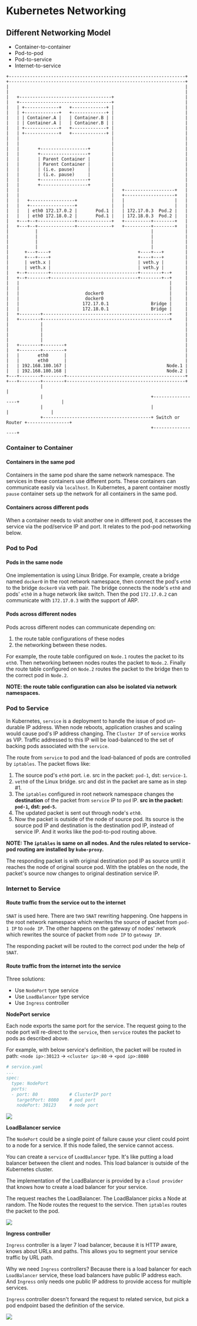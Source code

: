 # Kubernetes Networking


## Different Networking Model

- Container-to-container
- Pod-to-pod
- Pod-to-service
- Internet-to-service

```console
+-------------------------------------------------------------------+         +-------------------------------------------------------------------+
|                                                                   |         |                                                                   |
|   +-----------------------------------+                           |         |   +-----------------------------------+                           |
|   | +-------------+   +-------------+ |                           |         |   | +-------------+   +-------------+ |                           |
|   | | Container.A |   | Container.B | |                           |         |   | | Container.A |   | Container.B | |                           |
|   | +-------------+   +-------------+ |                           |         |   | +-------------+   +-------------+ |                           |
|   |                                   |                           |         |   |                                   |                           |
|   |       +------------------+        |                           |         |   |       +------------------+        |                           |
|   |       | Parent Container |        |                           |         |   |       | Parent Container |        |                           |
|   |       | (i.e. pause)     |        |                           |         |   |       | (i.e. pause)     |        |                           |
|   |       +------------------+        |                           |         |   |       +------------------+        |                           |
|   |                                   |   +-------------------+   |         |   |                                   |   +-------------------+   |
|   |   +-----------------+             |   |                   |   |         |   |   +-----------------+             |   |                   |   |
|   |   | eth0 172.17.0.2 |       Pod.1 |   | 172.17.0.3  Pod.2 |   |         |   |   | eth0 172.18.0.2 |       Pod.1 |   | 172.18.0.3  Pod.2 |   |
|   +---+--+--------------+-------------+   +----------+--------+   |         |   +---+--+--------------+-------------+   +----------+--------+   |
|          |                                           |            |         |          |                                           |            |
|          |                                           |            |         |          |                                           |            |
|      +---+----+                                 +----+---+        |         |      +---+----+                                 +----+---+        |
|      | veth.x |                                 | veth.y |        |         |      | veth.x |                                 | veth.y |        |
|   +--+--------+---------------------------------+--------+--+     |         |   +--+--------+---------------------------------+--------+--+     |
|   |                                                         |     |         |   |                                                         |     |
|   |                         docker0                         |     |         |   |                         docker0                         |     |
|   |                        172.17.0.1                Bridge |     |         |   |                        172.18.0.1                Bridge |     |
|   +--------+------------------------------------------------+     |         |   +--------+------------------------------------------------+     |
|            |                                                      |         |            |                                                      |
|            |                                                      |         |            |                                                      |
|   +--------+--------+                                             |         |   +--------+--------+                                             |
|   |       eth0      |                                             |         |   |       eth0      |                                             |
|   | 192.168.180.167 |                                      Node.1 |         |   | 192.168.180.168 |                                      Node.2 |
+---+--------+--------+---------------------------------------------+         +---+--------+--------+---------------------------------------------+
             |                                                                             |
             |                                         +------------------+                |
             |                                         |                  |                |
             +-----------------------------------------+ Switch or Router +----------------+
                                                       +------------------+

```

### Container to Container

#### Containers in the same pod
Containers in the same pod share the same network namespace. The services in these containers use different ports. These containers can communicate easily via `localhost`. In Kubernetes, a parent container mostly `pause` container sets up the network for all containers in the same pod.

#### Containers across different pods
When a container needs to visit another one in different pod, it accesses the service via the pod/service IP and port. It relates to the pod-pod networking below.

### Pod to Pod

#### Pods in the same node

One implementation is using Linux Bridge. For example, create a bridge named `docker0` in the root network namespace, then connect the pod's `eth0` to the bridge `docker0` via veth pair. The bridge connects the node's `eth0` and pods' `eth0` in a huge network like switch. Then the pod `172.17.0.2` can communicate with `172.17.0.3` with the support of ARP.

#### Pods across different nodes

Pods across different nodes can communicate depending on:
1. the route table configurations of these nodes
2. the networking between these nodes.

For example, the route table configured on `Node.1` routes the packet to its `eth0`. Then networking between nodes routes the packet to `Node.2`. Finally the route table configured on `Node.2` routes the packet to the bridge then to the correct pod in `Node.2`.

**NOTE: the route table configuration can also be isolated via network namespaces.**

### Pod to Service

In Kubernetes, `service` is a deployment to handle the issue of pod un-durable IP address. When node reboots, application crashes and scaling would cause pod's IP address changing. The `Cluster IP` of `service` works as VIP. Traffic addressed to this IP will be load-balanced to the set of backing pods associated with the `service`.

The route from `service` to pod and the load-balanced of pods are controlled by `iptables`. The packet flows like:
1. The source pod's `eth0` port. i.e. src in the packet: `pod-1`, dst: `service-1`.
2. `veth0` of the Linux bridge. src and dst in the packet are same as in step #1.
3. The `iptables` configured in root network namespace changes the **destination** of the packet from `service` IP to `pod` IP. **src in the packet: `pod-1`, dst: `pod-5`.**
4. The updated packet is sent out through node's `eth0`.
5. Now the packet is outside of the node of source pod. Its source is the source pod IP and destination is the destination pod IP, instead of service IP. And it works like the pod-to-pod routing above.

**NOTE: The `iptables` is same on all nodes. And the rules related to service-pod routing are installed by `kube-proxy`.**

The responding packet is with original destination pod IP as source until it reaches the node of original source pod. With the iptables on the node, the packet's source now changes to original destination service IP.

### Internet to Service

#### Route traffic from the service out to the internet

`SNAT` is used here.
There are two `SNAT` rewriting happening. One happens in the root network namespace which rewrites the source of packet from `pod-1 IP` to `node IP`. The other happens on the gateway of nodes' network which rewrites the source of packet from `node IP` to `gateway IP`.

The responding packet will be routed to the correct pod under the help of `SNAT`.

#### Route traffic from the internet into the service

Three solutions:
- Use `NodePort` type service
- Use `LoadBalancer` type service
- Use `Ingress` controller

**NodePort service**

Each node exports the same port for the service. The request going to the node port will re-direct to the `service`, then `service` routes the packet to pods as described above.

For example, with below service's definition, the packet will be routed in path: `<node ip>:30123` -> `<cluster ip>:80` -> `<pod ip>:8080`

```yaml
# service.yaml
...
spec:
  type: NodePort
  ports:
  - port: 80            # ClusterIP port
    targetPort: 8080    # pod port
    nodePort: 30123     # node port
```

![](/forgetful/images/kubernetes-networking-nodeport.png)

**LoadBalancer service**

The `NodePort` could be a single point of failure cause your client could point to a node for a service. If this node failed, the service cannot access.

You can create a `service` of `LoadBalancer` type. It's like putting a load balancer between the client and nodes. This load balancer is outside of the Kubernetes cluster.

The implementation of the LoadBalancer is provided by a `cloud provider` that knows how to create a load balancer for your service.

The request reaches the LoadBalancer. The LoadBalancer picks a Node at random. The Node routes the request to the service. Then `iptables` routes the packet to the pod.

![](/forgetful/images/kubernetes-networking-loadbalancer.png)

**Ingress controller**

`Ingress` controller is a layer 7 load balancer, because it is HTTP aware, knows about URLs and paths. This allows you to segment your service traffic by URL path.

Why we need `Ingress` controllers? Because there is a load balancer for each `LoadBalancer` service, these load balancers have public IP address each. And `Ingress` only needs one public IP address to provide access for multiple services.

`Ingress` controller doesn't forward the request to related service, but pick a pod endpoint based the definition of the service.

![](/forgetful/images/kubernetes-networking-ingress.png)
